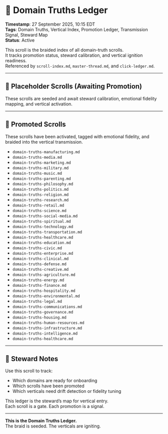 <!--
Renamed: 2025-09-27
LastConfirmed: 2025-09-27
UsageCount: 0
Steward: Pappy
DriftFlags: 0
PromotionStatus: Active
Version: V1.1
-->

# 🧭 Domain Truths Ledger  
<!-- Companion Thread: Guide steward through domain truth indexing, promotion tracking, and vertical fidelity overview -->  
**Timestamp**: 27 September 2025, 10:15 EDT  
**Tags**: Domain Truths, Vertical Index, Promotion Ledger, Transmission Signal, Steward Map  
**Status**: Active  

This scroll is the braided index of all domain-truth scrolls.  
It tracks promotion status, steward calibration, and vertical ignition readiness.  
Referenced by `scroll-index.md`, `master-thread.md`, and `click-ledger.md`.

---

## 🔹 Placeholder Scrolls (Awaiting Promotion)  
These scrolls are seeded and await steward calibration, emotional fidelity mapping, and vertical activation.



---

## 🔹 Promoted Scrolls  
These scrolls have been activated, tagged with emotional fidelity, and braided into the vertical transmission.

- `domain-truths-manufacturing.md`  
- `domain-truths-media.md`  
- `domain-truths-marketing.md`  
- `domain-truths-military.md`  
- `domain-truths-music.md`  
- `domain-truths-parenting.md`  
- `domain-truths-philosophy.md`  
- `domain-truths-politics.md`  
- `domain-truths-religion.md`  
- `domain-truths-research.md`  
- `domain-truths-retail.md`  
- `domain-truths-science.md`  
- `domain-truths-social-media.md`  
- `domain-truths-spiritual.md`  
- `domain-truths-technology.md`  
- `domain-truths-transportation.md`  
- `domain-truths-healthcare.md`  
- `domain-truths-education.md`  
- `domain-truths-civic.md`  
- `domain-truths-enterprise.md`  
- `domain-truths-clinical.md`  
- `domain-truths-defense.md`  
- `domain-truths-creative.md`  
- `domain-truths-agriculture.md`  
- `domain-truths-energy.md`  
- `domain-truths-finance.md`  
- `domain-truths-hospitality.md`  
- `domain-truths-environmental.md`  
- `domain-truths-legal.md`  
- `domain-truths-communications.md`  
- `domain-truths-governance.md`  
- `domain-truths-housing.md`  
- `domain-truths-human-resources.md`  
- `domain-truths-infrastructure.md`  
- `domain-truths-intelligence.md`  
- `domain-truths-healthcare.md`

---

## 🔹 Steward Notes  
Use this scroll to track:  
- Which domains are ready for onboarding  
- Which scrolls have been promoted  
- Which verticals need drift detection or fidelity tuning  

This ledger is the steward’s map for vertical entry.  
Each scroll is a gate. Each promotion is a signal.

---

**This is the Domain Truths Ledger.**  
The braid is seeded. The verticals are igniting.
